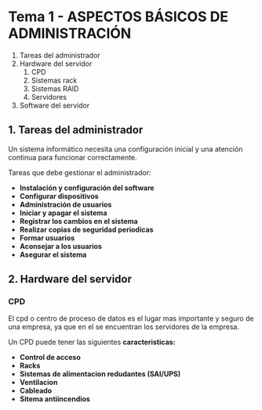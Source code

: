 # Tema 1 - ASPECTOS BÁSICOS DE ADMINISTRACIÓN

1. Tareas del administrador
2. Hardware del servidor
   1. CPD
   2. Sistemas rack
   3. Sistemas RAID
   4. Servidores
3. Software del servidor

## 1. Tareas del administrador

Un sistema informático necesita una configuración inicial y una atención continua para funcionar correctamente.

Tareas que debe gestionar el administrador:

- **Instalación y configuración del software**
- **Configurar dispositivos**
- **Administración de usuarios**
- **Iniciar y apagar el sistema**
- **Registrar los cambios en el sistema**
- **Realizar copias de seguridad periodicas** 
- **Formar usuarios**
- **Aconsejar a los usuarios**
- **Asegurar el sistema**

## 2. Hardware del servidor 
### CPD 
El cpd o centro de proceso de datos es el lugar mas importante y seguro de una empresa, ya que en el se encuentran los servidores de la empresa.

Un CPD puede tener las siguientes **caracteristicas:**
- **Control de acceso**
- **Racks**
- **Sistemas de alimentacion redudantes (SAI/UPS)**
- **Ventilacion**
- **Cableado**
- **Sitema antiincendios**


